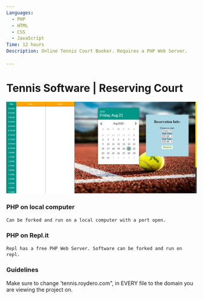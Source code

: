 ```yaml
---
Languages:
  - PHP
  - HTML
  - CSS
  - JavaScript
Time: 12 hours
Description: Online Tennis Court Booker. Requires a PHP Web Server.

---
```

# Tennis Software | Reserving Court
![RMC Dashboard Picture](RMC.PNG)

### PHP on local computer
```
Can be forked and run on a local computer with a port open.
```
### PHP on Repl.it
```
Repl has a free PHP Web Server. Software can be forked and run on repl.
```
### Guidelines

Make sure to change 'tennis.roydero.com", in EVERY file to the domain you are viewing the project on.
